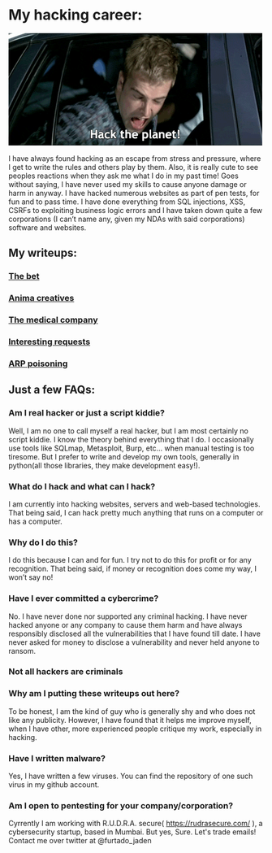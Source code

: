 # My hacking career:

![Alt text](https://github.com/JadenFurtado/JadenFurtado/blob/main/giphy.gif?raw=true)

I have always found hacking as an escape from stress and pressure, where I get to write the rules and others play by them. Also, it is really cute to see peoples reactions when they ask me what I do in my past time! Goes without saying, I have never used my skills to cause anyone damage or harm in anyway. I have hacked numerous websites as part of pen tests, for fun and to pass time. I have done everything from SQL injections, XSS, CSRFs to exploiting business logic errors and I have taken down quite a few corporations (I can’t name any, given my NDAs with said corporations) software and websites.

## My writeups:

### <a href="https://github.com/JadenFurtado/security_writeups/tree/main/the_bet">The bet</a>

### <a href="https://github.com/JadenFurtado/security_writeups/tree/main/the_creatives">Anima creatives</a>

### <a href="https://github.com/JadenFurtado/security_writeups/tree/main/the%20medical%20company">The medical company</a>

### <a href="https://github.com/JadenFurtado/security_writeups/tree/main/interesting%20requests">Interesting requests</a>

### <a href="https://github.com/JadenFurtado/security_writeups/blob/main/ARP%20poisoning/README.md">ARP poisoning</a>

## Just a few FAQs:

### Am I real hacker or just a script kiddie?

Well, I am no one to call myself a real hacker, but I am most certainly no script kiddie. I know the theory behind everything that I do. I occasionally use tools like SQLmap, Metasploit, Burp, etc… when manual testing is too tiresome. But I prefer to write and develop my own tools, generally in python(all those libraries, they make development easy!). 

### What do I hack and what can I hack?

I am currently into hacking websites, servers and web-based technologies. That being said, I can hack pretty much anything that runs on a computer or has a computer. 

### Why do I do this?

I do this because I can and for fun. I try not to do this for profit or for any recognition. That being said, if money or recognition does come my way, I won’t say no! 

### Have I ever committed a cybercrime?

No. I have never done nor supported any criminal hacking. I have never hacked anyone or any company to cause them harm and have always responsibly disclosed all the vulnerabilities that I have found till date. I have never asked for money to disclose a vulnerability and never held anyone to ransom. 
### Not all hackers are criminals 

### Why am I putting these writeups out here?

To be honest, I am the kind of guy who is generally shy and who does not like any publicity. However, I have found that it helps me improve myself, when I have other, more experienced people critique my work, especially in hacking.

### Have I written malware?

Yes, I have written a few viruses. You can find the repository of one such virus in my github account.

### Am I open to pentesting for your company/corporation?

Cyrrently I am working with R.U.D.R.A. secure( https://rudrasecure.com/ ), a cybersecurity startup, based in Mumbai. But yes, Sure. Let's trade emails! Contact me over twitter at @furtado_jaden
